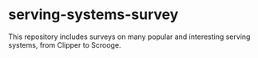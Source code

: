 # serving-systems-survey
This repository includes surveys on many popular and interesting serving systems, from Clipper to Scrooge.
